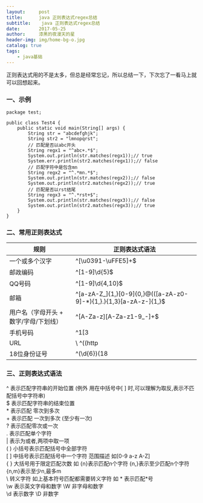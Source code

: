 ```yaml
---
layout:     post
title:      java 正则表达式regex总结
subtitle:    java 正则表达式regex总结
date:       2017-05-25
author:     漆黑的夜漫天的星
header-img: img/home-bg-o.jpg
catalog: true
tags:
    - java基础
---
```


正则表达式用的不是太多，但总是经常忘记，所以总结一下，下次忘了一看马上就可以回想起来。

### 一、示例
```
package test;

public class Test4 {
	public static void main(String[] args) {
		String str = "abcdefghjk";
		String str2 = "lmnopqrst";
		// 匹配是否以abc开头
		String regx1 = "^abc+.*$";
		System.out.println(str.matches(regx1));// true
		System.err.println(str2.matches(regx1));// false
		// 匹配字符中是包含mn
		String regx2 = "^.*mn.*$";
		System.out.println(str.matches(regx2));// false
		System.out.println(str2.matches(regx2));// true
		// 匹配是否以rst结尾
		String regx3 = "^.*rst+$";
		System.out.println(str.matches(regx3));// false
		System.out.println(str2.matches(regx3));// true
	}
}
```


### 二、常用正则表达式

规则 | 正则表达式语法 
---|---
一个或多个汉字                          |\^[\u0391-\uFFE5]+$ 
邮政编码                                |\^[1-9]\d{5}$
QQ号码                                  |\^[1-9]\d{4,10}$ 
邮箱                                    |\^[a-zA-Z_]{1,}[0-9]{0,}@(([a-zA-z0-9]-*){1,}\.){1,3}[a-zA-z\-]{1,}$ 
用户名（字母开头 + 数字/字母/下划线）   |\^[A-Za-z][A-Za-z1-9_-]+$
手机号码                                |\^1[3|4|5|8][0-9]\d{8}$ 
URL                                     |\ ^((http|https)://)?([\w-]+\.)+[\w-]+(/[\w-./?%&=]*)?$ 
18位身份证号                            |\^(\d{6})(18|19|20)?(\d{2})([01]\d)([0123]\d)(\d{3})(\d|X|x)?$

 


### 三、正则表达式语法 

\^  表示匹配字符串的开始位置  (例外  用在中括号中[ ] 时,可以理解为取反,表示不匹配括号中字符串)  
\$  表示匹配字符串的结束位置  
\*  表示匹配 零次到多次  
\+  表示匹配 一次到多次 (至少有一次)  
\?  表示匹配零次或一次  
\.  表示匹配单个字符   
\|  表示为或者,两项中取一项  
\(  ) 小括号表示匹配括号中全部字符  
\[  ] 中括号表示匹配括号中一个字符 范围描述 如[0-9 a-z A-Z]  
\{  } 大括号用于限定匹配次数  如 {n}表示匹配n个字符  {n,}表示至少匹配n个字符  {n,m}表示至少n,最多m  
\\  转义字符 如上基本符号匹配都需要转义字符   如 \*  表示匹配*号  
\\w 表示英文字母和数字  \W  非字母和数字  
\\d  表示数字   \D  非数字  